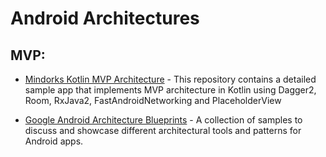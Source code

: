 # Android Architectures 

## MVP:

- [Mindorks Kotlin MVP Architecture](https://github.com/MindorksOpenSource/android-kotlin-mvp-architecture) - This repository contains a detailed sample app that implements MVP architecture in Kotlin using Dagger2, Room, RxJava2, FastAndroidNetworking and PlaceholderView

- [Google Android Architecture Blueprints](https://github.com/googlesamples/android-architecture) - A collection of samples to discuss and showcase different architectural tools and patterns for Android apps.